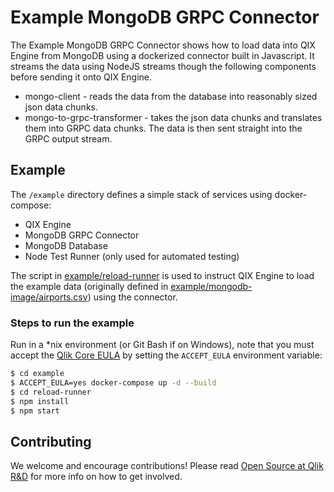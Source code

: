 # Example MongoDB GRPC Connector

The Example MongoDB GRPC Connector shows how to load data into QIX Engine from MongoDB using a
dockerized connector built in Javascript. It streams the data using NodeJS streams though
the following components before sending it onto QIX Engine.
* mongo-client - reads the data from the database into reasonably sized json data chunks.
* mongo-to-grpc-transformer - takes the json data chunks and translates them into GRPC data chunks. The data is then sent straight into the GRPC output stream.

## Example

The `/example` directory defines a simple stack of services using docker-compose:
* QIX Engine
* MongoDB GRPC Connector
* MongoDB Database
* Node Test Runner (only used for automated testing)

The script in [example/reload-runner](example/reload-runner) is used to instruct QIX Engine to load the example
data (originally defined in [example/mongodb-image/airports.csv](example/mongodb-image/airports.csv))
using the connector.

### Steps to run the example

Run in a \*nix environment (or Git Bash if on Windows), note that you must accept the
[Qlik Core EULA](https://ca.qliktive.com/docs/master/beta/) by setting the `ACCEPT_EULA`
environment variable:

```bash
$ cd example
$ ACCEPT_EULA=yes docker-compose up -d --build
$ cd reload-runner
$ npm install
$ npm start
```

## Contributing

We welcome and encourage contributions! Please read [Open Source at Qlik R&D](https://github.com/qlik-oss/open-source) for more info on how to get involved.
